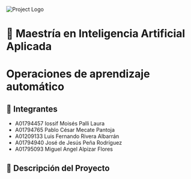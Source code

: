 ![Project Logo](https://javier.rodriguez.org.mx/itesm/2014/tecnologico-de-monterrey-blue.png)

# 🧠 Maestría en Inteligencia Artificial Aplicada
# Operaciones de aprendizaje automático

## 🚀 Integrantes
- A01794457 Iossif Moisés Palli Laura
- A01794765 Pablo César Mecate Pantoja
- A01209133 Luis Fernando Rivera Albarrán
- A01794940 José de Jesús Peña Rodríguez
- A01795093 Miguel Angel Alpizar Flores


## 🤖 Descripción del Proyecto
